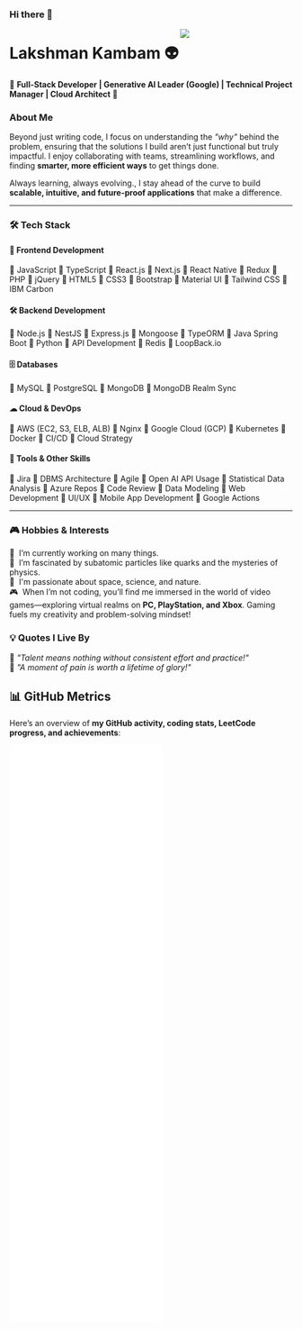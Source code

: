 ### Hi there 👋  

<!--  
**klakshman318/klakshman318** is a ✨ _special_ ✨ repository because its `README.md` (this file) appears on your GitHub profile.  
-->  

<img align='right' src='http://www.lakshmankambam.com/Lakshman.png' width='200' />  

# Lakshman Kambam 👽  
🚀 **Full-Stack Developer | Generative AI Leader (Google) | Technical Project Manager | Cloud Architect** 🚀  

### About Me  

Beyond just writing code, I focus on understanding the *"why"* behind the problem, ensuring that the solutions I build aren’t just functional but truly impactful. I enjoy collaborating with teams, streamlining workflows, and finding **smarter, more efficient ways** to get things done.  

Always learning, always evolving., I stay ahead of the curve to build **scalable, intuitive, and future-proof applications** that make a difference.  

---

### 🛠️ Tech Stack  

#### 🎨 **Frontend Development**  
🌱 JavaScript 🌱 TypeScript 🌱 React.js 🌱 Next.js 🌱 React Native 🌱 Redux 🌱 PHP 🌱 jQuery 🌱 HTML5 🌱 CSS3 🌱 Bootstrap 🌱 Material UI 🌱 Tailwind CSS 🌱 IBM Carbon  

#### 🛠 **Backend Development**  
🌱 Node.js 🌱 NestJS 🌱 Express.js 🌱 Mongoose 🌱 TypeORM 🌱 Java Spring Boot 🌱 Python 🌱 API Development 🌱 Redis 🌱 LoopBack.io  

#### 🗄 **Databases**  
🌱 MySQL 🌱 PostgreSQL 🌱 MongoDB 🌱 MongoDB Realm Sync  

#### ☁ **Cloud & DevOps**  
🌱 AWS (EC2, S3, ELB, ALB) 🌱 Nginx 🌱 Google Cloud (GCP) 🌱 Kubernetes 🌱 Docker 🌱 CI/CD 🌱 Cloud Strategy   

#### 🔧 **Tools & Other Skills**  
🌱 Jira 🌱 DBMS Architecture 🌱 Agile 🌱 Open AI API Usage 🌱 Statistical Data Analysis 🌱 Azure Repos 🌱 Code Review 🌱 Data Modeling 🌱 Web Development 🌱 UI/UX 🌱 Mobile App Development 🌱 Google Actions  

---

### 🎮 Hobbies & Interests  
🧠  &nbsp;I’m currently working on many things.  
🧬  &nbsp;I’m fascinated by subatomic particles like quarks and the mysteries of physics.  
🌌  &nbsp;I'm passionate about space, science, and nature.  
🎮  &nbsp;When I’m not coding, you’ll find me immersed in the world of video games—exploring virtual realms on **PC, PlayStation, and Xbox**. Gaming fuels my creativity and problem-solving mindset!  

### 💡 Quotes I Live By  
💎  *"Talent means nothing without consistent effort and practice!"*  
💎  *"A moment of pain is worth a lifetime of glory!"* 

## 📊 GitHub Metrics  

Here’s an overview of **my GitHub activity, coding stats, LeetCode progress, and achievements**:  

![GitHub Metrics](https://github.com/klakshman318/klakshman318/blob/master/github-metrics.svg)  



